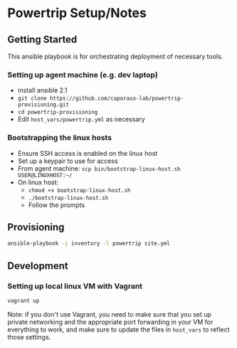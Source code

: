 # Powertrip Setup/Notes

## Getting Started

This ansible playbook is for orchestrating deployment of necessary tools.

### Setting up agent machine (e.g. dev laptop)
- install ansible 2.1
- `git clone https://github.com/caporaso-lab/powertrip-provisioning.git`
- `cd powertrip-provisioning`
- Edit `host_vars/powertrip.yml` as necessary

### Bootstrapping the linux hosts
- Ensure SSH access is enabled on the linux host
- Set up a keypair to use for access
- From agent machine: `scp bin/bootstrap-linux-host.sh USER@LINUXHOST:~/`
- On linux host:
    - `chmod +x bootstrap-linux-host.sh`
    - `./bootstrap-linux-host.sh`
    - Follow the prompts

## Provisioning

```bash
ansible-playbook -i inventory -l powertrip site.yml
```

## Development

### Setting up local linux VM with Vagrant

```bash
vagrant up
```

Note: if you don't use Vagrant, you need to make sure that you set up private
networking and the appropriate port forwarding in your VM for everything to
work, and make sure to update the files in `host_vars` to reflect those settings.
